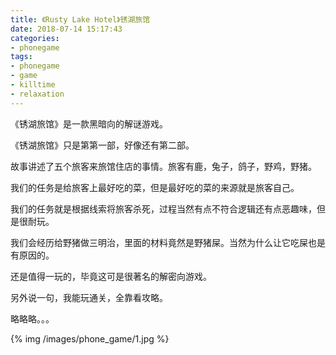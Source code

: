 ```yaml
---
title: 《Rusty Lake Hotel》锈湖旅馆
date: 2018-07-14 15:17:43
categories:
- phonegame
tags:
- phonegame
- game
- killtime
- relaxation
---
```

《锈湖旅馆》是一款黑暗向的解谜游戏。

<!-- more -->

《锈湖旅馆》只是第第一部，好像还有第二部。

故事讲述了五个旅客来旅馆住店的事情。旅客有鹿，兔子，鸽子，野鸡，野猪。

我们的任务是给旅客上最好吃的菜，但是最好吃的菜的来源就是旅客自己。

我们的任务就是根据线索将旅客杀死，过程当然有点不符合逻辑还有点恶趣味，但是很耐玩。

我们会经历给野猪做三明治，里面的材料竟然是野猪屎。当然为什么让它吃屎也是有原因的。

还是值得一玩的，毕竟这可是很著名的解密向游戏。

另外说一句，我能玩通关，全靠看攻略。

略略略。。。

{% img /images/phone_game/1.jpg %}
